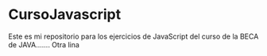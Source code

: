 # CursoJavascript

Este es mi repositorio para los ejercicios de JavaScript del curso de la BECA de JAVA.......
Otra lina